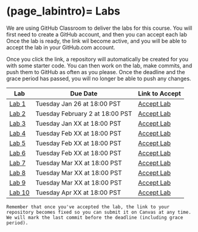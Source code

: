 (page_labintro)=
Labs
=======================

<head>
    <base target="_blank">
</head>

We are using GitHub Classroom to deliver the labs for this course.
You will first need to create a GitHub account, and then you can accept each lab
Once the lab is ready, the link wil become active, and you will be able to accept the lab in your GitHub.com account.

Once you click the link, a repository will automatically be created for you with some starter code.
You can then work on the lab, make commits, and push them to GitHub as often as you please. 
Once the deadline and the grace period has passed, you will no longer be able to push any changes.

| Lab                     | Due Date                      | Link to Accept                                        |
|-------------------------|-------------------------------|-------------------------------------------------------|
| [Lab 1](week01/lab.md)  | Tuesday Jan 26 at 18:00 PST | [Accept Lab](https://classroom.github.com/a/6T444r1F) |
| [Lab 2](week02/lab.md)  | Tuesday February 2 at 18:00 PST | [Accept Lab](https://classroom.github.com/a/KALHiWyg)                                        |
| [Lab 3](week99/lab.md)  | Tuesday Jan XX at 18:00 PST | [Accept Lab]()                                        |
| [Lab 4](week99/lab.md)  | Tuesday Feb XX at 18:00 PST | [Accept Lab]()                                        |
| [Lab 5](week99/lab.md)  | Tuesday Feb XX at 18:00 PST | [Accept Lab]()                                        |
| [Lab 6](week99/lab.md)  | Tuesday Feb XX at 18:00 PST | [Accept Lab]()                                        |
| [Lab 7](week99/lab.md)  | Tuesday Mar XX at 18:00 PST | [Accept Lab]()                                        |
| [Lab 8](week99/lab.md)  | Tuesday Mar XX at 18:00 PST | [Accept Lab]()                                        |
| [Lab 9](week99/lab.md)  | Tuesday Mar XX at 18:00 PST | [Accept Lab]()                                        |
| [Lab 10](week99/lab.md) | Tuesday Apr XX at 18:00 PST | [Accept Lab]()                                        |

```{tip}
Remember that once you've accepted the lab, the link to your repository becomes fixed so you can submit it on Canvas at any time. We will mark the last commit before the deadline (including grace period).
```